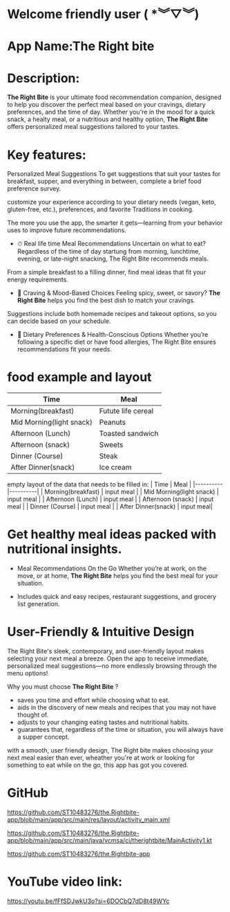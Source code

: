 
# Welcome friendly user ( *︾▽︾)

# App Name:The Right bite

# Description:
**The Right Bite** is your ultimate food recommendation companion, designed to help you discover the perfect meal based on your cravings, dietary preferences, and the time of day. Whether you're in the mood for a quick snack, a healty meal, or a nutritious and healthy option, **The Right Bite** offers personalized meal suggestions tailored to your tastes.  

# Key features:
Personalized Meal Suggestions
To get suggestions that suit your tastes for breakfast, supper, and everything in between, complete a brief food preference survey.

customize your experience according to your dietary needs (vegan, keto, gluten-free, etc.), preferences, and favorite Traditions in cooking.

The more you use the app, the smarter it gets—learning from your behavior uses to improve future recommendations.

- ⏱ Real life time Meal Recommendations
Uncertain on what to eat?  Regardless of the time of day startung from morning, lunchtime, evening, or late-night snacking, The Right Bite recommends meals.

From a simple breakfast to a filling dinner, find meal ideas that fit your energy requirements.

- 🍗 Craving & Mood-Based Choices
Feeling spicy, sweet, or savory? **The Right Bite** helps you find the best dish to match your cravings.

Suggestions include both homemade recipes and takeout options, so you can decide based on your schedule.

- 🥗 Dietary Preferences & Health-Conscious Options
Whether you’re following a specific diet or have food allergies, The Right Bite ensures recommendations fit your needs.

# food example and layout
| Time          | Meal  | 
|----------     |----------|
| Morning(breakfast)     | Futute life cereal|
| Mid Morning(light snack) | Peanuts   |
| Afternoon (Lunch)   | Toasted sandwich   |
| Afternoon (snack)   | Sweets   |
| Dinner  (Course)    | Steak    |
| After Dinner(snack) | Ice cream|

empty layout of the data that needs to be filled in:
| Time          | Meal  | 
|----------     |----------|
| Morning(breakfast)     | input meal |
| Mid Morning(light snack) | input meal   |
| Afternoon (Lunch)   | input meal   |
| Afternoon (snack)   | input meal   |
| Dinner  (Course)    | input meal    |
| After Dinner(snack) | input meal|


# Get healthy meal ideas packed with nutritional insights.

- Meal Recommendations On the Go
Whether you’re at work, on the move, or at home, **The Right Bite** helps you find the best meal for your situation.

- Includes quick and easy recipes, restaurant suggestions, and grocery list generation.

# User-Friendly & Intuitive Design
The Right Bite's sleek, contemporary, and user-friendly layout makes selecting your next meal a breeze.  Open the app to receive immediate, personalized meal suggestions—no more endlessly browsing through the menu options!

Why you must choose **The Right Bite** ?
- saves you time and effort while choosing what to eat.
- aids in the discovery of new meals and recipes that you may not have thought of.
- adjusts to your changing eating tastes and nutritional habits.
- guarantees that, regardless of the time or situation, you will always have a supper concept.

with a smooth, user friendly design, The Right bite makes choosing your next meal easier than ever, wheather you're at work or looking for something to eat while on the go, this app has got you covered.

# GitHub
https://github.com/ST10483276/the.Rightbite-app/blob/main/app/src/main/res/layout/activity_main.xml


https://github.com/ST10483276/the.Rightbite-app/blob/main/app/src/main/java/vcmsa/ci/therightbite/MainActivity1.kt


https://github.com/ST10483276/the.Rightbite-app

# YouTube video link:
https://youtu.be/fFfSDJwkU3o?si=6DOCbQ7dD8t49WYc
